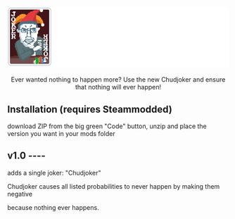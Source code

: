 <p align="center">
  <img src="logo.png" alt="Chudjoker - Because nothing ever happens." style="max-width: 100%; height: auto;">
</p>

<p align="center">
  Ever wanted nothing to happen more? Use the new Chudjoker and ensure that nothing will ever happen!
</p>


## Installation (requires Steammodded)

download ZIP from the big green "Code" button, unzip and place the version you want in your mods folder


## v1.0 ----

adds a single joker: "Chudjoker"

Chudjoker causes all listed probabilities to never happen by making them negative

because nothing ever happens.

